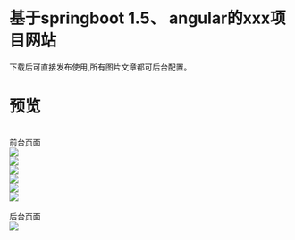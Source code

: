 # 基于springboot 1.5、 angular的xxx项目网站
  下载后可直接发布使用,所有图片文章都可后台配置。
# 预览
<br>前台页面<br>
<img src="https://github.com/codersw/project/blob/master/images/1.png"/><br>
<img src="https://github.com/codersw/project/blob/master/images/2.png"/><br>
<img src="https://github.com/codersw/project/blob/master/images/3.png"/><br>
<img src="https://github.com/codersw/project/blob/master/images/4.png"/><br>
<img src="https://github.com/codersw/project/blob/master/images/5.png"/><br>
<img src="https://github.com/codersw/project/blob/master/images/6.png"/><br>
<br>后台页面<br>
<img src="https://github.com/codersw/project/blob/master/images/7.png"/><br>
